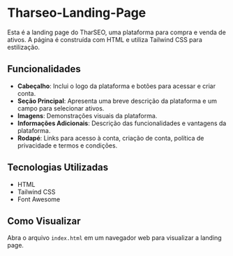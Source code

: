 # Tharseo-Landing-Page

Esta é a landing page do TharSEO, uma plataforma para compra e venda de ativos. A página é construída com HTML e utiliza Tailwind CSS para estilização. 

## Funcionalidades

- **Cabeçalho**: Inclui o logo da plataforma e botões para acessar e criar conta.
- **Seção Principal**: Apresenta uma breve descrição da plataforma e um campo para selecionar ativos.
- **Imagens**: Demonstrações visuais da plataforma.
- **Informações Adicionais**: Descrição das funcionalidades e vantagens da plataforma.
- **Rodapé**: Links para acesso à conta, criação de conta, política de privacidade e termos e condições.

## Tecnologias Utilizadas

- HTML
- Tailwind CSS
- Font Awesome

## Como Visualizar

Abra o arquivo `index.html` em um navegador web para visualizar a landing page.